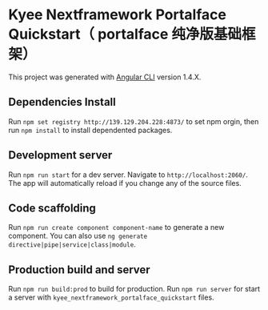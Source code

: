# Kyee Nextframework Portalface Quickstart（ portalface 纯净版基础框架）

This project was generated with [Angular CLI](https://github.com/angular/angular-cli) version 1.4.X.

## Dependencies Install

Run `npm set registry http://139.129.204.228:4873/` to set npm orgin, then
run `npm install` to install dependented packages.

## Development server

Run `npm run start` for a dev server. Navigate to `http://localhost:2060/`. The app will automatically reload if you change any of the source files.

## Code scaffolding

Run `npm run create component component-name` to generate a new component. You can also use `ng generate directive|pipe|service|class|module`.

## Production build and server

Run `npm run build:prod` to build for production. 
Run `npm run server` for start a server with `kyee_nextframework_portalface_quickstart` files.

